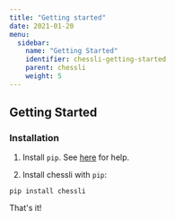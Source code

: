 ```yaml
---
title: "Getting started"
date: 2021-01-20
menu:
  sidebar:
    name: "Getting Started"
    identifier: chessli-getting-started
    parent: chessli
    weight: 5
---
```



## Getting Started

### Installation
1. Install `pip`. See [here](https://pip.pypa.io/en/stable/installing/) for help.

2.  Install chessli with `pip`:
```console
pip install chessli
```
That's it!
